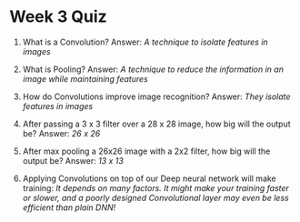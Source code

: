 # Week 3 Quiz

1. What is a Convolution? Answer: _A technique to isolate features in images_

2. What is Pooling? Answer: _A technique to reduce the information in an image while maintaining features_

3. How do Convolutions improve image recognition? Answer: _They isolate features in images_

4. After passing a 3 x 3 filter over a 28 x 28 image, how big will the output be? Answer: _26 x 26_

5. After max pooling a 26x26 image with a 2x2 filter, how big will the output be? Answer: _13 x 13_

6. Applying Convolutions on top of our Deep neural network will make training: _It depends on many factors. It might make your training faster or slower, and a poorly designed Convolutional layer may even be less efficient than plain DNN!_
